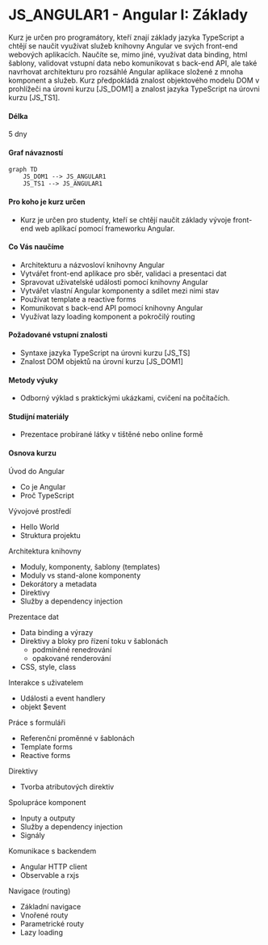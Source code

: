 # JS_ANGULAR1 - Angular I: Základy

Kurz je určen pro programátory, kteří znají základy jazyka TypeScript a chtějí se naučit využívat služeb knihovny Angular ve svých front-end webových aplikacích. Naučíte se, mimo jiné, využívat data binding, html šablony, validovat vstupní data nebo komunikovat s back-end API, ale také navrhovat architekturu pro rozsáhlé Angular aplikace složené z mnoha komponent a služeb. Kurz předpokládá znalost objektového modelu DOM v prohlížeči na úrovni kurzu [JS_DOM1] a znalost jazyka TypeScript na úrovni kurzu [JS_TS1].

#### Délka

5 dny

#### Graf návazností

```mermaid
graph TD
    JS_DOM1 --> JS_ANGULAR1
    JS_TS1 --> JS_ANGULAR1
```

#### Pro koho je kurz určen

- Kurz je určen pro studenty, kteří se chtějí naučit základy vývoje front-end web aplikací pomocí frameworku Angular.

#### Co Vás naučíme

- Architekturu a názvosloví knihovny Angular
- Vytvářet front-end aplikace pro sběr, validaci a presentaci dat
- Spravovat uživatelské události pomocí knihovny Angular
- Vytvářet vlastní Angular komponenty a sdílet mezi nimi stav
- Používat template a reactive forms
- Komunikovat s back-end API pomocí knihovny Angular
- Využívat lazy loading komponent a pokročilý routing

#### Požadované vstupní znalosti

- Syntaxe jazyka TypeScript na úrovni kurzu [JS_TS]
- Znalost DOM objektů na úrovní kurzu [JS_DOM1]

#### Metody výuky

- Odborný výklad s praktickými ukázkami, cvičení na počítačích.

#### Studijní materiály

- Prezentace probírané látky v tištěné nebo online formě

#### Osnova kurzu

Úvod do Angular

- Co je Angular
- Proč TypeScript

Vývojové prostředí

- Hello World
- Struktura projektu

Architektura knihovny

- Moduly, komponenty, šablony (templates)
- Moduly vs stand-alone komponenty
- Dekorátory a metadata
- Direktivy
- Služby a dependency injection

Prezentace dat

- Data binding a výrazy
- Direktivy a bloky pro řízení toku v šablonách
  - podmíněné renedrování
  - opakované renderování
- CSS, style, class

Interakce s uživatelem

- Události a event handlery
- objekt $event

Práce s formuláři

- Referenční proměnné v šablonách
- Template forms
- Reactive forms

Direktivy

- Tvorba atributových direktiv

Spolupráce komponent

- Inputy a outputy
- Služby a dependency injection
- Signály

Komunikace s backendem

- Angular HTTP client
- Observable a rxjs

Navigace (routing)

- Základní navigace
- Vnořené routy
- Parametrické routy
- Lazy loading